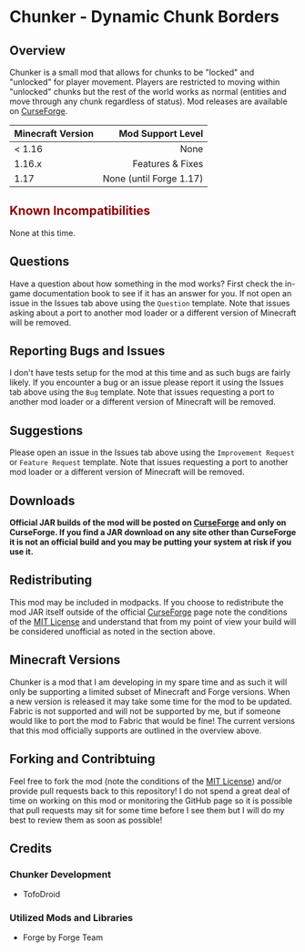 # Chunker - Dynamic Chunk Borders

## Overview
Chunker is a small mod that allows for chunks to be "locked" and "unlocked" for player movement. Players are restricted to moving within "unlocked" chunks but the rest of the world works as normal (entities and move through any chunk regardless of status). Mod releases are available on [CurseForge](https://www.curseforge.com/minecraft/mc-mods).

| Minecraft Version |        Mod Support Level |
| -------------     |                    -----:|
| < 1.16            |                     None |
| 1.16.x            |         Features & Fixes |
| 1.17              |  None (until Forge 1.17) |

## <span style="color:darkred;font-weight:bold;">Known Incompatibilities</span>

None at this time.

## Questions
Have a question about how something in the mod works? First check the in-game documentation book to see if it has an answer for you. If not open an issue in the Issues tab above using the `Question` template. Note that issues asking about a port to another mod loader or a different version of Minecraft will be removed.

## Reporting Bugs and Issues
I don't have tests setup for the mod at this time and as such bugs are fairly likely. If you encounter a bug or an issue please report it using the Issues tab above using the `Bug` template. Note that issues requesting a port to another mod loader or a different version of Minecraft will be removed.

## Suggestions
Please open an issue in the Issues tab above using the `Improvement Request` or `Feature Request` template. Note that issues requesting a port to another mod loader or a different version of Minecraft will be removed.

## Downloads
**Official JAR builds of the mod will be posted on [CurseForge](https://www.curseforge.com/minecraft/mc-mods) and only on CurseForge. If you find a JAR download on any site other than CurseForge it is not an official build and you may be putting your system at risk if you use it.**

## Redistributing
This mod may be included in modpacks. If you choose to redistribute the mod JAR itself outside of the official [CurseForge](https://www.curseforge.com/minecraft/mc-mods) page note the conditions of the [MIT License](https://opensource.org/licenses/MIT) and understand that from my point of view your build will be considered unofficial as noted in the section above.

## Minecraft Versions
Chunker is a mod that I am developing in my spare time and as such it will only be supporting a limited subset of Minecraft and Forge versions. When a new version is released it may take some time for the mod to be updated. Fabric is not supported and will not be supported by me, but if someone would like to port the mod to Fabric that would be fine! The current versions that this mod officially supports are outlined in the overview above.

## Forking and Contribtuing
Feel free to fork the mod (note the conditions of the [MIT License](https://opensource.org/licenses/MIT)) and/or provide pull requests back to this repository! I do not spend a great deal of time on working on this mod or monitoring the GitHub page so it is possible that pull requests may sit for some time before I see them but I will do my best to review them as soon as possible!

## Credits

### **Chunker Development**
- TofoDroid

### **Utilized Mods and Libraries**
- Forge by Forge Team
